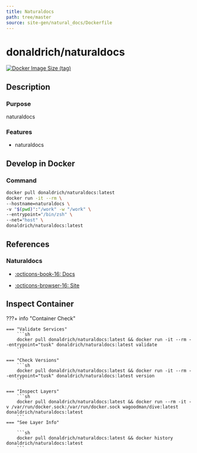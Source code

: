 ```yaml
---
title: Naturaldocs
path: tree/master
source: site-gen/natural_docs/Dockerfile
---
```


# donaldrich/naturaldocs

[![Docker Image Size (tag)](https://img.shields.io/docker/image-size/donaldrich/naturaldocs/latest?color=blue&label=size&logo=docker&style=flat-square)](https://hub.docker.com/r/donaldrich/naturaldocs/latest)

## Description

### Purpose

naturaldocs

### Features

- naturaldocs

## Develop in Docker

### Command

```sh
docker pull donaldrich/naturaldocs:latest
docker run -it --rm \
--hostname=naturaldocs \
-v "$(pwd)":"/work" -w "/work" \
--entrypoint="/bin/zsh" \
--net="host" \
donaldrich/naturaldocs:latest
```

## References

### Naturaldocs

- [:octicons-book-16: Docs](https://www.naturaldocs.org/reference)

- [:octicons-browser-16: Site](https://www.naturaldocs.org)

## Inspect Container

???+ info "Container Check"

    === "Validate Services"
        ```sh
        docker pull donaldrich/naturaldocs:latest && docker run -it --rm --entrypoint="tusk" donaldrich/naturaldocs:latest validate
        ```

    === "Check Versions"
        ```sh
        docker pull donaldrich/naturaldocs:latest && docker run -it --rm --entrypoint="tusk" donaldrich/naturaldocs:latest version
        ```

    === "Inspect Layers"
        ```sh
        docker pull donaldrich/naturaldocs:latest && docker run --rm -it -v /var/run/docker.sock:/var/run/docker.sock wagoodman/dive:latest donaldrich/naturaldocs:latest
        ```
    === "See Layer Info"

        ```sh
        docker pull donaldrich/naturaldocs:latest && docker history donaldrich/naturaldocs:latest
        ```
